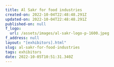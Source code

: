 ```yaml
---
title: Al Sakr for food industries
created-on: 2022-10-04T22:48:48.291Z
updated-on: 2022-10-04T22:48:48.291Z
published-on: null
f_logo:
  url: /assets/images/al-sakr-logo-p-1600.jpeg
f_address: null
layout: "[exhibitors].html"
slug: al-sakr-for-food-industries
tags: exhibitors
date: 2022-10-05T10:51:31.340Z
---
```

